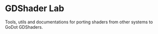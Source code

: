 # GDShader Lab

Tools, utils and documentations for porting shaders from other systems to GoDot GDShaders.
